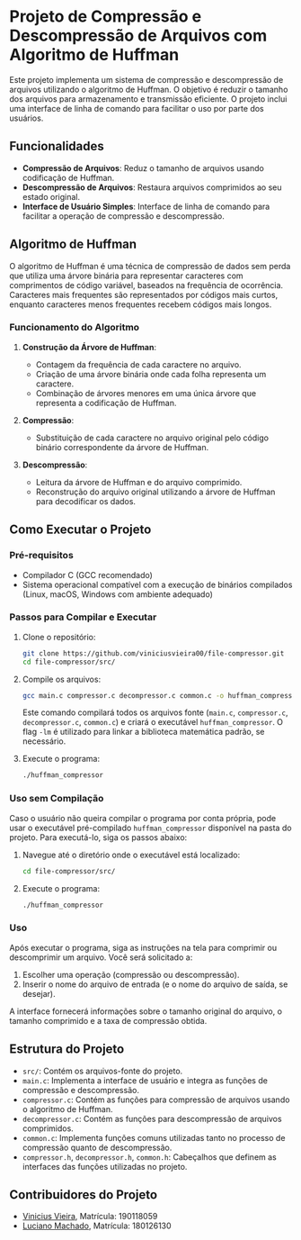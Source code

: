 # Projeto de Compressão e Descompressão de Arquivos com Algoritmo de Huffman

Este projeto implementa um sistema de compressão e descompressão de arquivos utilizando o algoritmo de Huffman. O objetivo é reduzir o tamanho dos arquivos para armazenamento e transmissão eficiente. O projeto inclui uma interface de linha de comando para facilitar o uso por parte dos usuários.

## Funcionalidades

- **Compressão de Arquivos**: Reduz o tamanho de arquivos usando codificação de Huffman.
- **Descompressão de Arquivos**: Restaura arquivos comprimidos ao seu estado original.
- **Interface de Usuário Simples**: Interface de linha de comando para facilitar a operação de compressão e descompressão.

## Algoritmo de Huffman

O algoritmo de Huffman é uma técnica de compressão de dados sem perda que utiliza uma árvore binária para representar caracteres com comprimentos de código variável, baseados na frequência de ocorrência. Caracteres mais frequentes são representados por códigos mais curtos, enquanto caracteres menos frequentes recebem códigos mais longos.

### Funcionamento do Algoritmo

1. **Construção da Árvore de Huffman**:
   - Contagem da frequência de cada caractere no arquivo.
   - Criação de uma árvore binária onde cada folha representa um caractere.
   - Combinação de árvores menores em uma única árvore que representa a codificação de Huffman.

2. **Compressão**:
   - Substituição de cada caractere no arquivo original pelo código binário correspondente da árvore de Huffman.

3. **Descompressão**:
   - Leitura da árvore de Huffman e do arquivo comprimido.
   - Reconstrução do arquivo original utilizando a árvore de Huffman para decodificar os dados.

## Como Executar o Projeto

### Pré-requisitos

- Compilador C (GCC recomendado)
- Sistema operacional compatível com a execução de binários compilados (Linux, macOS, Windows com ambiente adequado)

### Passos para Compilar e Executar

1. Clone o repositório:
   ```bash
   git clone https://github.com/viniciusvieira00/file-compressor.git
   cd file-compressor/src/
   ```

2. Compile os arquivos:
   ```bash
   gcc main.c compressor.c decompressor.c common.c -o huffman_compressor -lm
   ```

   Este comando compilará todos os arquivos fonte (`main.c`, `compressor.c`, `decompressor.c`, `common.c`) e criará o executável `huffman_compressor`. O flag `-lm` é utilizado para linkar a biblioteca matemática padrão, se necessário.

3. Execute o programa:
   ```bash
   ./huffman_compressor
   ```

### Uso sem Compilação

Caso o usuário não queira compilar o programa por conta própria, pode usar o executável pré-compilado `huffman_compressor` disponível na pasta do projeto. Para executá-lo, siga os passos abaixo:

1. Navegue até o diretório onde o executável está localizado:
   ```bash
   cd file-compressor/src/
   ```

2. Execute o programa:
   ```bash
   ./huffman_compressor
   ```

### Uso

Após executar o programa, siga as instruções na tela para comprimir ou descomprimir um arquivo. Você será solicitado a:

1. Escolher uma operação (compressão ou descompressão).
2. Inserir o nome do arquivo de entrada (e o nome do arquivo de saída, se desejar).

A interface fornecerá informações sobre o tamanho original do arquivo, o tamanho comprimido e a taxa de compressão obtida.

## Estrutura do Projeto

- `src/`: Contém os arquivos-fonte do projeto.
- `main.c`: Implementa a interface de usuário e integra as funções de compressão e descompressão.
- `compressor.c`: Contém as funções para compressão de arquivos usando o algoritmo de Huffman.
- `decompressor.c`: Contém as funções para descompressão de arquivos comprimidos.
- `common.c`: Implementa funções comuns utilizadas tanto no processo de compressão quanto de descompressão.
- `compressor.h`, `decompressor.h`, `common.h`: Cabeçalhos que definem as interfaces das funções utilizadas no projeto.

## Contribuidores do Projeto

- [Vinicius Vieira](https://github.com/viniciusvieira00), Matrícula: 190118059
- [Luciano Machado](https://github.com/Hierophylax), Matrícula: 180126130